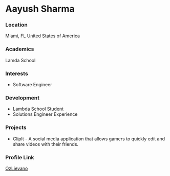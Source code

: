 # Aayush Sharma

### Location

Miami, FL United States of America

### Academics

Lamda School

### Interests

- Software Engineer

### Development

- Lambda School Student
- Solutions Engineer Experience

### Projects

- ClipIt - A social media application that allows gamers to quickly edit and share videos with their friends.

### Profile Link

[OzLievano](https://github.com/Ozlievano)
